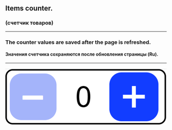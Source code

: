 ## Items counter.
### (cчетчик товаров)
___
### The counter values are saved after the page is refreshed.
#### Значения счетчика сохраняются после обновления страницы (Ru).
___

![img](./img/itemCounter.png)
